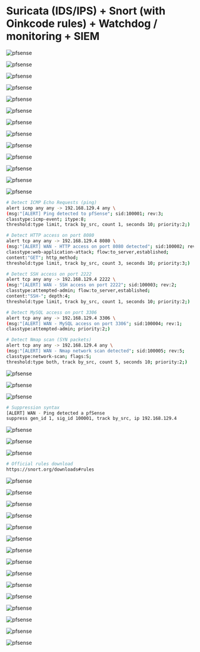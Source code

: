 # Suricata (IDS/IPS) + Snort (with Oinkcode rules) + Watchdog / monitoring + SIEM

![pfsense](/Task06-SURICATA-IDS/assets/01.png)

![pfsense](/Task06-SURICATA-IDS/assets/02.png)

![pfsense](/Task06-SURICATA-IDS/assets/02-1.png)

![pfsense](/Task06-SURICATA-IDS/assets/03.png)

![pfsense](/Task06-SURICATA-IDS/assets/04.png)

![pfsense](/Task06-SURICATA-IDS/assets/05.png)

![pfsense](/Task06-SURICATA-IDS/assets/06.png)

![pfsense](/Task06-SURICATA-IDS/assets/07.png)

![pfsense](/Task06-SURICATA-IDS/assets/08.png)

![pfsense](/Task06-SURICATA-IDS/assets/08-1.png)

![pfsense](/Task06-SURICATA-IDS/assets/09.png)

![pfsense](/Task06-SURICATA-IDS/assets/10.png)

![pfsense](/Task06-SURICATA-IDS/assets/11.png)

```sh
# Detect ICMP Echo Requests (ping)
alert icmp any any -> 192.168.129.4 any \
(msg:"[ALERT] Ping detected to pfSense"; sid:100001; rev:3;
classtype:icmp-event; itype:8;
threshold:type limit, track by_src, count 1, seconds 10; priority:2;)

# Detect HTTP access on port 8080
alert tcp any any -> 192.168.129.4 8080 \
(msg:"[ALERT] WAN - HTTP access on port 8080 detected"; sid:100002; rev:1;
classtype:web-application-attack; flow:to_server,established;
content:"GET"; http_method;
threshold:type limit, track by_src, count 3, seconds 10; priority:3;)

# Detect SSH access on port 2222
alert tcp any any -> 192.168.129.4 2222 \
(msg:"[ALERT] WAN - SSH access on port 2222"; sid:100003; rev:2;
classtype:attempted-admin; flow:to_server,established;
content:"SSH-"; depth:4;
threshold:type limit, track by_src, count 1, seconds 10; priority:2;)

# Detect MySQL access on port 3306
alert tcp any any -> 192.168.129.4 3306 \
(msg:"[ALERT] WAN - MySQL access on port 3306"; sid:100004; rev:1;
classtype:attempted-admin; priority:2;)

# Detect Nmap scan (SYN packets)
alert tcp any any -> 192.168.129.4 any \
(msg:"[ALERT] WAN - Nmap network scan detected"; sid:100005; rev:5;
classtype:network-scan; flags:S;
threshold:type both, track by_src, count 5, seconds 10; priority:2;)
```

![pfsense](/Task06-SURICATA-IDS/assets/12.png)

![pfsense](/Task06-SURICATA-IDS/assets/13.png)

![pfsense](/Task06-SURICATA-IDS/assets/14.png)

```sh
# Suppression syntax
[ALERT] WAN - Ping detected a pfSense
suppress gen_id 1, sig_id 100001, track by_src, ip 192.168.129.4
```

![pfsense](/Task06-SURICATA-IDS/assets/15.png)

![pfsense](/Task06-SURICATA-IDS/assets/16.png)

![pfsense](/Task06-SURICATA-IDS/assets/17.png)

```sh
# Official rules download
https://snort.org/downloads#rules
```

![pfsense](/Task06-SURICATA-IDS/assets/18.png)

![pfsense](/Task06-SURICATA-IDS/assets/19.png)

![pfsense](/Task06-SURICATA-IDS/assets/20.png)

![pfsense](/Task06-SURICATA-IDS/assets/21.png)

![pfsense](/Task06-SURICATA-IDS/assets/22.png)

![pfsense](/Task06-SURICATA-IDS/assets/23.png)

![pfsense](/Task06-SURICATA-IDS/assets/24.png)

![pfsense](/Task06-SURICATA-IDS/assets/25.png)

![pfsense](/Task06-SURICATA-IDS/assets/26.png)

![pfsense](/Task06-SURICATA-IDS/assets/27.png)

![pfsense](/Task06-SURICATA-IDS/assets/28.png)

![pfsense](/Task06-SURICATA-IDS/assets/29.png)

![pfsense](/Task06-SURICATA-IDS/assets/30.png)

![pfsense](/Task06-SURICATA-IDS/assets/31.png)

![pfsense](/Task06-SURICATA-IDS/assets/32.png)
